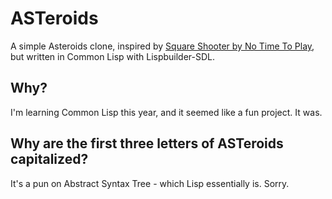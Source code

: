 ASTeroids
=========

A simple Asteroids clone, inspired by [Square Shooter by No Time To Play][1], but written in Common Lisp with Lispbuilder-SDL.

Why?
----

I'm learning Common Lisp this year, and it seemed like a fun project. It was.

Why are the first three letters of ASTeroids capitalized?
---------------------------------------------------------

It's a pun on Abstract Syntax Tree - which Lisp essentially is. Sorry.

[1]: http://notimetoplay.org/our-games/square-shooter/
